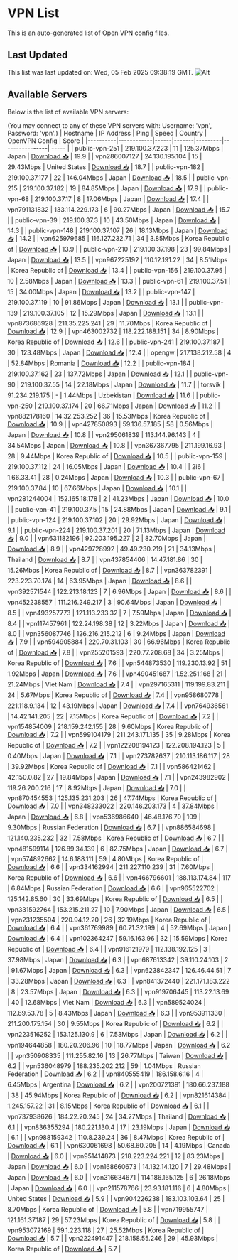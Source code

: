 # VPN List

This is an auto-generated list of Open VPN config files.

## Last Updated

This list was last updated on: Wed, 05 Feb 2025 09:38:19 GMT.
![Alt](https://repobeats.axiom.co/api/embed/186b98318ef1479477931607c1ad7d823f12451f.svg "Repobeats analytics image")

## Available Servers

Below is the list of available VPN servers:

(You may connect to any of these VPN servers with: Username: 'vpn', Password: 'vpn'.)
| Hostname | IP Address | Ping | Speed | Country | OpenVPN Config | Score |
|----------|------------|------|-------|---------|----------------| ----- |
| public-vpn-251 | 219.100.37.223 | 11 | 125.37Mbps | Japan | [Download 📥](./configs/server_0_JP.ovpn) | 19.9 |
| vpn286007127 | 24.130.195.104 | 15 | 29.43Mbps | United States | [Download 📥](./configs/server_1_US.ovpn) | 18.7 |
| public-vpn-182 | 219.100.37.177 | 22 | 146.04Mbps | Japan | [Download 📥](./configs/server_2_JP.ovpn) | 18.5 |
| public-vpn-215 | 219.100.37.182 | 19 | 84.85Mbps | Japan | [Download 📥](./configs/server_3_JP.ovpn) | 17.9 |
| public-vpn-68 | 219.100.37.17 | 8 | 17.06Mbps | Japan | [Download 📥](./configs/server_4_JP.ovpn) | 17.4 |
| vpn791131832 | 133.114.229.173 | 6 | 90.27Mbps | Japan | [Download 📥](./configs/server_5_JP.ovpn) | 15.7 |
| public-vpn-39 | 219.100.37.3 | 10 | 43.50Mbps | Japan | [Download 📥](./configs/server_6_JP.ovpn) | 14.3 |
| public-vpn-148 | 219.100.37.107 | 26 | 18.13Mbps | Japan | [Download 📥](./configs/server_7_JP.ovpn) | 14.2 |
| vpn625979685 | 116.127.232.71 | 34 | 3.85Mbps | Korea Republic of | [Download 📥](./configs/server_8_KR.ovpn) | 13.9 |
| public-vpn-210 | 219.100.37.198 | 23 | 99.84Mbps | Japan | [Download 📥](./configs/server_9_JP.ovpn) | 13.5 |
| vpn967225192 | 110.12.191.22 | 34 | 8.51Mbps | Korea Republic of | [Download 📥](./configs/server_10_KR.ovpn) | 13.4 |
| public-vpn-156 | 219.100.37.95 | 10 | 2.58Mbps | Japan | [Download 📥](./configs/server_11_JP.ovpn) | 13.3 |
| public-vpn-61 | 219.100.37.51 | 15 | 34.00Mbps | Japan | [Download 📥](./configs/server_12_JP.ovpn) | 13.2 |
| public-vpn-147 | 219.100.37.119 | 10 | 91.86Mbps | Japan | [Download 📥](./configs/server_13_JP.ovpn) | 13.1 |
| public-vpn-139 | 219.100.37.105 | 12 | 15.29Mbps | Japan | [Download 📥](./configs/server_14_JP.ovpn) | 13.1 |
| vpn873686928 | 211.35.225.241 | 29 | 11.70Mbps | Korea Republic of | [Download 📥](./configs/server_15_KR.ovpn) | 12.9 |
| vpn463002732 | 118.222.188.151 | 34 | 8.90Mbps | Korea Republic of | [Download 📥](./configs/server_16_KR.ovpn) | 12.6 |
| public-vpn-241 | 219.100.37.187 | 30 | 123.48Mbps | Japan | [Download 📥](./configs/server_17_JP.ovpn) | 12.4 |
| opengw | 217.138.212.58 | 4 | 52.84Mbps | Romania | [Download 📥](./configs/server_18_RO.ovpn) | 12.2 |
| public-vpn-184 | 219.100.37.162 | 23 | 137.72Mbps | Japan | [Download 📥](./configs/server_19_JP.ovpn) | 12.1 |
| public-vpn-90 | 219.100.37.55 | 14 | 22.18Mbps | Japan | [Download 📥](./configs/server_20_JP.ovpn) | 11.7 |
| torsvik | 91.234.219.175 | - | 1.44Mbps | Uzbekistan | [Download 📥](./configs/server_21_UZ.ovpn) | 11.6 |
| public-vpn-250 | 219.100.37.174 | 20 | 66.71Mbps | Japan | [Download 📥](./configs/server_22_JP.ovpn) | 11.2 |
| vpn882178160 | 14.32.253.252 | 36 | 15.53Mbps | Korea Republic of | [Download 📥](./configs/server_23_KR.ovpn) | 10.9 |
| vpn427850893 | 59.136.57.185 | 58 | 0.56Mbps | Japan | [Download 📥](./configs/server_24_JP.ovpn) | 10.8 |
| vpn295061839 | 113.144.96.143 | 4 | 34.54Mbps | Japan | [Download 📥](./configs/server_25_JP.ovpn) | 10.8 |
| vpn367367795 | 211.199.16.93 | 28 | 9.44Mbps | Korea Republic of | [Download 📥](./configs/server_26_KR.ovpn) | 10.5 |
| public-vpn-159 | 219.100.37.112 | 24 | 16.05Mbps | Japan | [Download 📥](./configs/server_27_JP.ovpn) | 10.4 |
| 2i6 | 1.66.33.41 | 28 | 0.24Mbps | Japan | [Download 📥](./configs/server_28_JP.ovpn) | 10.3 |
| public-vpn-67 | 219.100.37.84 | 10 | 67.66Mbps | Japan | [Download 📥](./configs/server_29_JP.ovpn) | 10.1 |
| vpn281244004 | 152.165.18.178 | 2 | 41.23Mbps | Japan | [Download 📥](./configs/server_30_JP.ovpn) | 10.0 |
| public-vpn-41 | 219.100.37.5 | 15 | 24.88Mbps | Japan | [Download 📥](./configs/server_31_JP.ovpn) | 9.1 |
| public-vpn-124 | 219.100.37.102 | 20 | 29.92Mbps | Japan | [Download 📥](./configs/server_32_JP.ovpn) | 9.1 |
| public-vpn-224 | 219.100.37.201 | 20 | 71.13Mbps | Japan | [Download 📥](./configs/server_33_JP.ovpn) | 9.0 |
| vpn631182196 | 92.203.195.227 | 2 | 82.70Mbps | Japan | [Download 📥](./configs/server_34_JP.ovpn) | 8.9 |
| vpn429728992 | 49.49.230.219 | 21 | 34.13Mbps | Thailand | [Download 📥](./configs/server_35_TH.ovpn) | 8.7 |
| vpn437854406 | 14.47.181.86 | 30 | 15.26Mbps | Korea Republic of | [Download 📥](./configs/server_36_KR.ovpn) | 8.7 |
| vpn363782391 | 223.223.70.174 | 14 | 63.95Mbps | Japan | [Download 📥](./configs/server_37_JP.ovpn) | 8.6 |
| vpn392571544 | 122.213.18.123 | 7 | 6.96Mbps | Japan | [Download 📥](./configs/server_38_JP.ovpn) | 8.6 |
| vpn452238557 | 111.216.249.217 | 3 | 90.64Mbps | Japan | [Download 📥](./configs/server_39_JP.ovpn) | 8.5 |
| vpn493257773 | 121.113.233.32 | 7 | 7.59Mbps | Japan | [Download 📥](./configs/server_40_JP.ovpn) | 8.4 |
| vpn117457961 | 122.24.198.38 | 12 | 3.22Mbps | Japan | [Download 📥](./configs/server_41_JP.ovpn) | 8.0 |
| vpn356087746 | 126.216.215.212 | 6 | 9.24Mbps | Japan | [Download 📥](./configs/server_42_JP.ovpn) | 7.9 |
| vpn594905884 | 220.70.31.103 | 30 | 66.96Mbps | Korea Republic of | [Download 📥](./configs/server_43_KR.ovpn) | 7.8 |
| vpn255201593 | 220.77.208.68 | 34 | 3.25Mbps | Korea Republic of | [Download 📥](./configs/server_44_KR.ovpn) | 7.6 |
| vpn544873530 | 119.230.13.92 | 51 | 1.92Mbps | Japan | [Download 📥](./configs/server_45_JP.ovpn) | 7.6 |
| vpn490451687 | 1.52.251.168 | 21 | 21.24Mbps | Viet Nam | [Download 📥](./configs/server_46_VN.ovpn) | 7.4 |
| vpn297165311 | 119.199.83.211 | 24 | 5.67Mbps | Korea Republic of | [Download 📥](./configs/server_47_KR.ovpn) | 7.4 |
| vpn958680778 | 221.118.9.134 | 12 | 43.19Mbps | Japan | [Download 📥](./configs/server_48_JP.ovpn) | 7.4 |
| vpn764936561 | 14.42.141.205 | 22 | 7.15Mbps | Korea Republic of | [Download 📥](./configs/server_49_KR.ovpn) | 7.2 |
| vpn154854009 | 218.159.242.155 | 28 | 9.60Mbps | Korea Republic of | [Download 📥](./configs/server_50_KR.ovpn) | 7.2 |
| vpn599104179 | 211.243.171.135 | 35 | 9.28Mbps | Korea Republic of | [Download 📥](./configs/server_51_KR.ovpn) | 7.2 |
| vpn122208194123 | 122.208.194.123 | 5 | 0.40Mbps | Japan | [Download 📥](./configs/server_52_JP.ovpn) | 7.1 |
| vpn273782637 | 210.113.186.117 | 28 | 39.92Mbps | Korea Republic of | [Download 📥](./configs/server_53_KR.ovpn) | 7.1 |
| vpn586421462 | 42.150.0.82 | 27 | 19.84Mbps | Japan | [Download 📥](./configs/server_54_JP.ovpn) | 7.1 |
| vpn243982902 | 119.26.200.216 | 17 | 8.92Mbps | Japan | [Download 📥](./configs/server_55_JP.ovpn) | 7.0 |
| vpn870454553 | 125.135.231.203 | 26 | 47.74Mbps | Korea Republic of | [Download 📥](./configs/server_56_KR.ovpn) | 7.0 |
| vpn348233022 | 220.146.203.173 | 4 | 37.84Mbps | Japan | [Download 📥](./configs/server_57_JP.ovpn) | 6.8 |
| vpn536986640 | 46.48.176.70 | 109 | 9.30Mbps | Russian Federation | [Download 📥](./configs/server_58_RU.ovpn) | 6.7 |
| vpn886584698 | 121.140.235.232 | 32 | 7.58Mbps | Korea Republic of | [Download 📥](./configs/server_59_KR.ovpn) | 6.7 |
| vpn481599114 | 126.89.34.139 | 6 | 82.75Mbps | Japan | [Download 📥](./configs/server_60_JP.ovpn) | 6.7 |
| vpn574892662 | 14.6.188.111 | 59 | 4.80Mbps | Korea Republic of | [Download 📥](./configs/server_61_KR.ovpn) | 6.6 |
| vpn334162994 | 211.227.110.239 | 31 | 7.60Mbps | Korea Republic of | [Download 📥](./configs/server_62_KR.ovpn) | 6.6 |
| vpn466796601 | 188.113.174.84 | 117 | 6.84Mbps | Russian Federation | [Download 📥](./configs/server_63_RU.ovpn) | 6.6 |
| vpn965522702 | 125.142.85.60 | 30 | 33.69Mbps | Korea Republic of | [Download 📥](./configs/server_64_KR.ovpn) | 6.5 |
| vpn331592764 | 153.215.211.27 | 10 | 7.90Mbps | Japan | [Download 📥](./configs/server_65_JP.ovpn) | 6.5 |
| vpn231235504 | 220.94.12.20 | 26 | 32.19Mbps | Korea Republic of | [Download 📥](./configs/server_66_KR.ovpn) | 6.4 |
| vpn361769989 | 60.71.32.199 | 4 | 52.69Mbps | Japan | [Download 📥](./configs/server_67_JP.ovpn) | 6.4 |
| vpn102364247 | 59.16.163.96 | 32 | 15.59Mbps | Korea Republic of | [Download 📥](./configs/server_68_KR.ovpn) | 6.4 |
| vpn916121979 | 112.138.192.125 | 3 | 37.98Mbps | Japan | [Download 📥](./configs/server_69_JP.ovpn) | 6.3 |
| vpn687613342 | 39.110.24.103 | 2 | 91.67Mbps | Japan | [Download 📥](./configs/server_70_JP.ovpn) | 6.3 |
| vpn623842347 | 126.46.44.51 | 7 | 33.28Mbps | Japan | [Download 📥](./configs/server_71_JP.ovpn) | 6.3 |
| vpn841372440 | 221.171.183.222 | 8 | 23.57Mbps | Japan | [Download 📥](./configs/server_72_JP.ovpn) | 6.3 |
| vpn919706445 | 113.22.13.69 | 40 | 12.68Mbps | Viet Nam | [Download 📥](./configs/server_73_VN.ovpn) | 6.3 |
| vpn589524024 | 112.69.53.78 | 5 | 8.43Mbps | Japan | [Download 📥](./configs/server_74_JP.ovpn) | 6.3 |
| vpn953911330 | 211.200.175.154 | 30 | 9.55Mbps | Korea Republic of | [Download 📥](./configs/server_75_KR.ovpn) | 6.2 |
| vpn223516252 | 153.125.130.9 | 6 | 7.53Mbps | Japan | [Download 📥](./configs/server_76_JP.ovpn) | 6.2 |
| vpn194644858 | 180.20.206.96 | 10 | 18.77Mbps | Japan | [Download 📥](./configs/server_77_JP.ovpn) | 6.2 |
| vpn350908335 | 111.255.82.16 | 13 | 26.77Mbps | Taiwan | [Download 📥](./configs/server_78_TW.ovpn) | 6.2 |
| vpn536048979 | 188.235.202.212 | 59 | 1.04Mbps | Russian Federation | [Download 📥](./configs/server_79_RU.ovpn) | 6.2 |
| vpn840555419 | 186.158.6.16 | 4 | 6.45Mbps | Argentina | [Download 📥](./configs/server_80_AR.ovpn) | 6.2 |
| vpn200721391 | 180.66.237.188 | 38 | 45.94Mbps | Korea Republic of | [Download 📥](./configs/server_81_KR.ovpn) | 6.2 |
| vpn821614384 | 1.245.157.22 | 31 | 8.15Mbps | Korea Republic of | [Download 📥](./configs/server_82_KR.ovpn) | 6.1 |
| vpn737938626 | 184.22.20.245 | 24 | 34.27Mbps | Thailand | [Download 📥](./configs/server_83_TH.ovpn) | 6.1 |
| vpn836355294 | 180.221.130.4 | 17 | 23.19Mbps | Japan | [Download 📥](./configs/server_84_JP.ovpn) | 6.1 |
| vpn988159342 | 110.8.239.24 | 36 | 8.47Mbps | Korea Republic of | [Download 📥](./configs/server_85_KR.ovpn) | 6.1 |
| vpn630061698 | 50.68.60.205 | 14 | 4.19Mbps | Canada | [Download 📥](./configs/server_86_CA.ovpn) | 6.0 |
| vpn951414873 | 218.223.224.221 | 12 | 83.23Mbps | Japan | [Download 📥](./configs/server_87_JP.ovpn) | 6.0 |
| vpn168660673 | 14.132.14.120 | 7 | 29.48Mbps | Japan | [Download 📥](./configs/server_88_JP.ovpn) | 6.0 |
| vpn316634671 | 114.186.165.125 | 6 | 26.18Mbps | Japan | [Download 📥](./configs/server_89_JP.ovpn) | 6.0 |
| vpn211578766 | 23.93.181.116 | 6 | 4.80Mbps | United States | [Download 📥](./configs/server_90_US.ovpn) | 5.9 |
| vpn904226238 | 183.103.103.64 | 25 | 8.70Mbps | Korea Republic of | [Download 📥](./configs/server_91_KR.ovpn) | 5.8 |
| vpn719955747 | 121.161.37.187 | 29 | 57.23Mbps | Korea Republic of | [Download 📥](./configs/server_92_KR.ovpn) | 5.8 |
| vpn953072169 | 59.1.223.118 | 27 | 25.52Mbps | Korea Republic of | [Download 📥](./configs/server_93_KR.ovpn) | 5.7 |
| vpn222491447 | 218.158.55.246 | 29 | 45.93Mbps | Korea Republic of | [Download 📥](./configs/server_94_KR.ovpn) | 5.7 |
